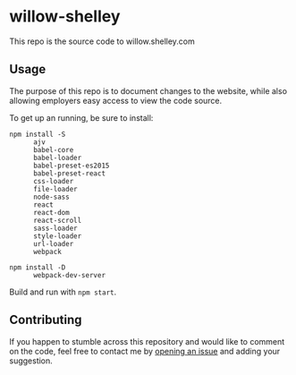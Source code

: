 # willow-shelley

This repo is the source code to willow.shelley.com

## Usage

The purpose of this repo is to document changes to the website, while also allowing employers easy access to view the code source.

To get up an running, be sure to install:
```
npm install -S
      ajv
      babel-core
      babel-loader
      babel-preset-es2015
      babel-preset-react
      css-loader
      file-loader
      node-sass
      react
      react-dom
      react-scroll
      sass-loader
      style-loader
      url-loader
      webpack
```
```
npm install -D 
      webpack-dev-server
```
Build and run with `npm start`.


## Contributing

If you happen to stumble across this repository and would like to comment on the code, feel free to contact me by [opening an issue](https://github.com/iamwillow/willow-shelley/issues/new) and adding your suggestion. 